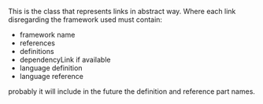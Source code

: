 This is the class that represents links in abstract way. Where each link disregarding the framework used must contain:
- framework name
- references
- definitions
- dependencyLink if available
- language definition
- language reference

probably it will include in the future the definition and reference part names.
	
